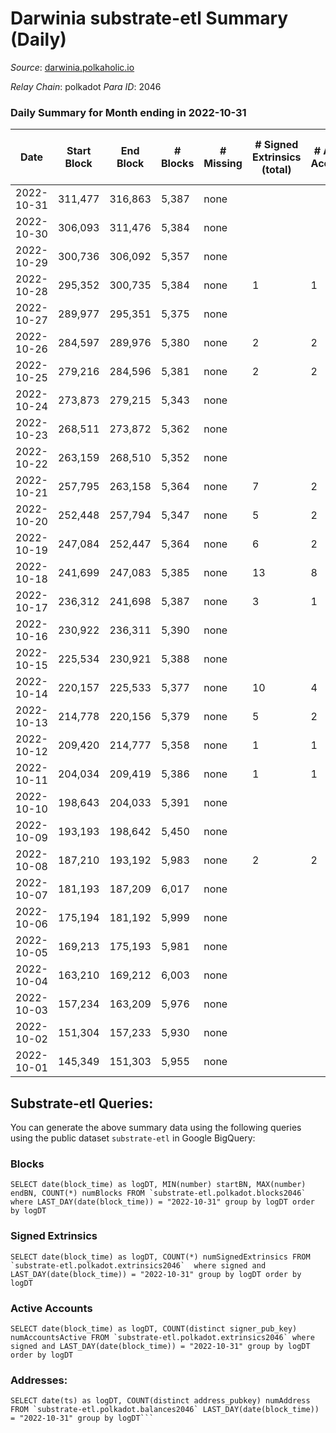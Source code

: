 # Darwinia substrate-etl Summary (Daily)

_Source_: [darwinia.polkaholic.io](https://darwinia.polkaholic.io)

*Relay Chain*: polkadot
*Para ID*: 2046



### Daily Summary for Month ending in 2022-10-31


| Date | Start Block | End Block | # Blocks | # Missing | # Signed Extrinsics (total) | # Active Accounts | # Addresses with Balances | # Events | # Transfers | # XCM Transfers In | # XCM Transfers Out |
| ---- | ----------- | --------- | -------- | --------- | --------------------------- | ----------------- | ------------------------- | -------- | ----------- | ------------------ | ------------------- |
| 2022-10-31 | 311,477 | 316,863 | 5,387 | none  |  |  | 21 | 10,777 |   |   |   |
| 2022-10-30 | 306,093 | 311,476 | 5,384 | none  |  |  | 21 | 10,771 |   |   |   |
| 2022-10-29 | 300,736 | 306,092 | 5,357 | none  |  |  | 21 | 10,717 |   |   |   |
| 2022-10-28 | 295,352 | 300,735 | 5,384 | none  | 1 | 1 |  | 10,841 | 61  | 1  | 1  |
| 2022-10-27 | 289,977 | 295,351 | 5,375 | none  |  |  |  | 10,753 |   |   |   |
| 2022-10-26 | 284,597 | 289,976 | 5,380 | none  | 2 | 2 | 21 | 10,897 | 121  |   |   |
| 2022-10-25 | 279,216 | 284,596 | 5,381 | none  | 2 | 2 | 20 | 10,842 | 69  |   |   |
| 2022-10-24 | 273,873 | 279,215 | 5,343 | none  |  |  |  | 10,689 |   |   |   |
| 2022-10-23 | 268,511 | 273,872 | 5,362 | none  |  |  |  | 10,727 |   |   |   |
| 2022-10-22 | 263,159 | 268,510 | 5,352 | none  |  |  |  | 10,707 |   |   |   |
| 2022-10-21 | 257,795 | 263,158 | 5,364 | none  | 7 | 2 |  | 11,151 | 365  | 3  | 7  |
| 2022-10-20 | 252,448 | 257,794 | 5,347 | none  | 5 | 2 |  | 10,989 | 246  | 4  | 4  |
| 2022-10-19 | 247,084 | 252,447 | 5,364 | none  | 6 | 2 |  | 11,042 | 281  |   | 3  |
| 2022-10-18 | 241,699 | 247,083 | 5,385 | none  | 13 | 8 |  | 11,238 | 375  | 3  | 4  |
| 2022-10-17 | 236,312 | 241,698 | 5,387 | none  | 3 | 1 |  | 10,985 | 186  | 1  | 3  |
| 2022-10-16 | 230,922 | 236,311 | 5,390 | none  |  |  |  | 10,783 |   |   |   |
| 2022-10-15 | 225,534 | 230,921 | 5,388 | none  |  |  |  | 10,779 |   |   |   |
| 2022-10-14 | 220,157 | 225,533 | 5,377 | none  | 10 | 4 |  | 11,290 | 462  |   | 8  |
| 2022-10-13 | 214,778 | 220,156 | 5,379 | none  | 5 | 2 |  | 11,024 | 210  |   | 5  |
| 2022-10-12 | 209,420 | 214,777 | 5,358 | none  | 1 | 1 |  | 10,798 | 62  |   | 1  |
| 2022-10-11 | 204,034 | 209,419 | 5,386 | none  | 1 | 1 |  | 10,781 |   |   |   |
| 2022-10-10 | 198,643 | 204,033 | 5,391 | none  |  |  |  | 10,785 |   |   |   |
| 2022-10-09 | 193,193 | 198,642 | 5,450 | none  |  |  |  | 10,903 |   |   |   |
| 2022-10-08 | 187,210 | 193,192 | 5,983 | none  | 2 | 2 |  | 12,075 | 94  |   |   |
| 2022-10-07 | 181,193 | 187,209 | 6,017 | none  |  |  |  | 12,042 |   |   |   |
| 2022-10-06 | 175,194 | 181,192 | 5,999 | none  |  |  |  | 12,001 |   |   |   |
| 2022-10-05 | 169,213 | 175,193 | 5,981 | none  |  |  |  | 11,965 |   |   |   |
| 2022-10-04 | 163,210 | 169,212 | 6,003 | none  |  |  |  | 12,010 |   |   |   |
| 2022-10-03 | 157,234 | 163,209 | 5,976 | none  |  |  |  | 11,955 |   |   |   |
| 2022-10-02 | 151,304 | 157,233 | 5,930 | none  |  |  |  | 11,863 |   |   |   |
| 2022-10-01 | 145,349 | 151,303 | 5,955 | none  |  |  |  | 11,914 |   |   |   |

## Substrate-etl Queries:
You can generate the above summary data using the following queries using the public dataset `substrate-etl` in Google BigQuery:


### Blocks
```
SELECT date(block_time) as logDT, MIN(number) startBN, MAX(number) endBN, COUNT(*) numBlocks FROM `substrate-etl.polkadot.blocks2046`  where LAST_DAY(date(block_time)) = "2022-10-31" group by logDT order by logDT
```


### Signed Extrinsics
```
SELECT date(block_time) as logDT, COUNT(*) numSignedExtrinsics FROM `substrate-etl.polkadot.extrinsics2046`  where signed and LAST_DAY(date(block_time)) = "2022-10-31" group by logDT order by logDT
```


### Active Accounts
```
SELECT date(block_time) as logDT, COUNT(distinct signer_pub_key) numAccountsActive FROM `substrate-etl.polkadot.extrinsics2046` where signed and LAST_DAY(date(block_time)) = "2022-10-31" group by logDT order by logDT
```


### Addresses:
```
SELECT date(ts) as logDT, COUNT(distinct address_pubkey) numAddress FROM `substrate-etl.polkadot.balances2046` LAST_DAY(date(block_time)) = "2022-10-31" group by logDT```

